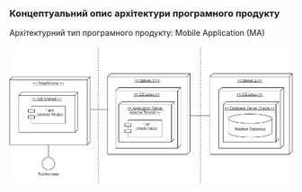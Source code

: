 ### Концептуальний опис архітектури програмного продукту
Архітектурний тип програмного продукту: Mobile Application (MA)

![](https://github.com/oleksandrblazhko/ai204-dorozhkin/blob/ai204-dorozhkin_with_laboratory_work_3/1-SoftwareRequirements/1.5-SoftwareProjectPlanning/1.5.1-SoftwareArchitectConcept/SoftwareConcept.jpg)
